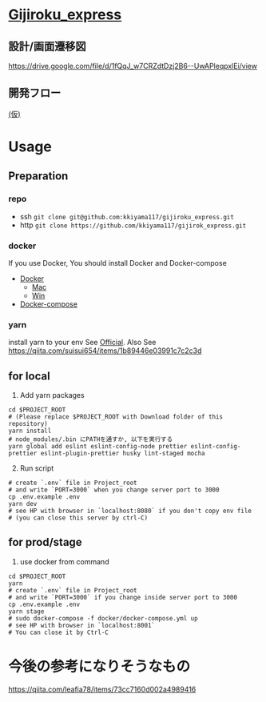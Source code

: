 # [Gijiroku_express](https://github.com/kkiyama117/gijiroku_express)
## 設計/画面遷移図
https://drive.google.com/file/d/1fQqJ_w7CRZdtDzj2B6--UwAPleqpxlEi/view
## 開発フロー
[(仮)](http://kyoino.sakura.ne.jp/kids/?project/development_flow)

# Usage 
## Preparation
### repo
- ssh
`git clone git@github.com:kkiyama117/gijiroku_express.git`
- http
`git clone https://github.com/kkiyama117/gijirok_express.git`

### docker
If you use Docker, You should install Docker and Docker-compose

- [Docker](https://docs.docker.com/install/)
  - [Mac](https://docs.docker.com/docker-for-mac/install/)
  - [Win](https://docs.docker.com/docker-for-windows/install/)
- [Docker-compose](https://docs.docker.com/compose/install/)

### yarn
install yarn to your env 
See [Official](https://yarnpkg.com/lang/ja/). 
Also See https://qiita.com/suisui654/items/1b89446e03991c7c2c3d

## for local 
1. Add yarn packages
```shell script
cd $PROJECT_ROOT
# (Please replace $PROJECT_ROOT with Download folder of this repository)
yarn install
# node_modules/.bin にPATHを通すか, 以下を実行する
yarn global add eslint eslint-config-node prettier eslint-config-prettier eslint-plugin-prettier husky lint-staged mocha 
```
2. Run script
```shell script
# create `.env` file in Project_root 
# and write `PORT=3000` when you change server port to 3000
cp .env.example .env
yarn dev
# see HP with browser in `localhost:8080` if you don't copy env file
# (you can close this server by ctrl-C)
``` 

## for prod/stage
1. use docker from command
```shell script
cd $PROJECT_ROOT
yarn
# create `.env` file in Project_root 
# and write `PORT=3000` if you change inside server port to 3000
cp .env.example .env
yarn stage
# sudo docker-compose -f docker/docker-compose.yml up
# see HP with browser in `localhost:8001`
# You can close it by Ctrl-C
```

# 今後の参考になりそうなもの
https://qiita.com/leafia78/items/73cc7160d002a4989416
